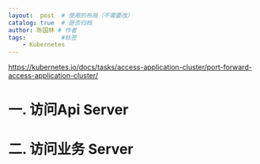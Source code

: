```yaml
---
layout:  post  # 使用的布局（不需要改）
catalog: true  # 是否归档
author: 陈国林 # 作者
tags:          #标签
    - Kubernetes
---
```


https://kubernetes.io/docs/tasks/access-application-cluster/port-forward-access-application-cluster/

# 一. 访问Api Server

# 二. 访问业务 Server
